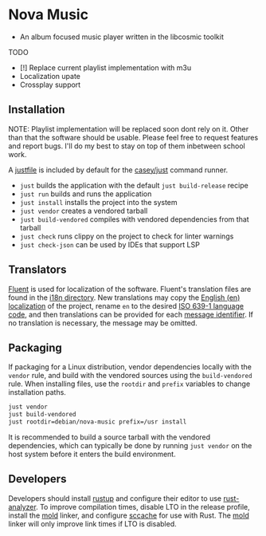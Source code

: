 # Nova Music

- An album focused music player written in the libcosmic toolkit

TODO
- [!] Replace current playlist implementation with m3u
- Localization upate
- Crossplay support
## Installation
NOTE: Playlist implementation will be replaced soon dont rely on it. Other than that the software should be usable. Please feel free to request features and report bugs. I'll do my best to stay on top of them inbetween school work.

A [justfile](./justfile) is included by default for the [casey/just][just] command runner.

- `just` builds the application with the default `just build-release` recipe
- `just run` builds and runs the application
- `just install` installs the project into the system
- `just vendor` creates a vendored tarball
- `just build-vendored` compiles with vendored dependencies from that tarball
- `just check` runs clippy on the project to check for linter warnings
- `just check-json` can be used by IDEs that support LSP

## Translators

[Fluent][fluent] is used for localization of the software. Fluent's translation files are found in the [i18n directory](./i18n). New translations may copy the [English (en) localization](./i18n/en) of the project, rename `en` to the desired [ISO 639-1 language code][iso-codes], and then translations can be provided for each [message identifier][fluent-guide]. If no translation is necessary, the message may be omitted.

## Packaging

If packaging for a Linux distribution, vendor dependencies locally with the `vendor` rule, and build with the vendored sources using the `build-vendored` rule. When installing files, use the `rootdir` and `prefix` variables to change installation paths.

```sh
just vendor
just build-vendored
just rootdir=debian/nova-music prefix=/usr install
```

It is recommended to build a source tarball with the vendored dependencies, which can typically be done by running `just vendor` on the host system before it enters the build environment.

## Developers

Developers should install [rustup][rustup] and configure their editor to use [rust-analyzer][rust-analyzer]. To improve compilation times, disable LTO in the release profile, install the [mold][mold] linker, and configure [sccache][sccache] for use with Rust. The [mold][mold] linker will only improve link times if LTO is disabled.

[fluent]: https://projectfluent.org/
[fluent-guide]: https://projectfluent.org/fluent/guide/hello.html
[iso-codes]: https://en.wikipedia.org/wiki/List_of_ISO_639-1_codes
[just]: https://github.com/casey/just
[rustup]: https://rustup.rs/
[rust-analyzer]: https://rust-analyzer.github.io/
[mold]: https://github.com/rui314/mold
[sccache]: https://github.com/mozilla/sccache
